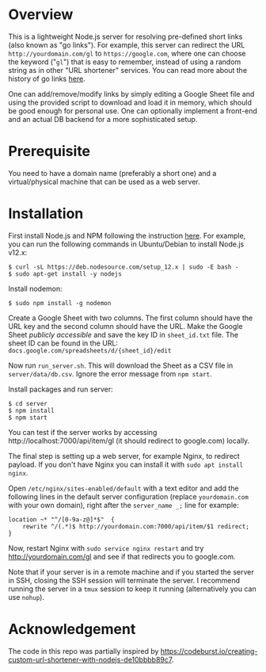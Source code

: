 # Overview

This is a lightweight Node.js server for resolving pre-defined short links (also known as "go links"). For example, this server can redirect the URL `http://yourdomain.com/gl` to `https://google.com`, where one can choose the keyword ("`gl`") that is easy to remember, instead of using a random string as in other "URL shortener" services. You can read more about the history of go links [here](https://medium.com/@golinks/the-full-history-of-go-links-and-the-golink-system-cbc6d2c8bb3).

One can add/remove/modify links by simply editing a Google Sheet file and using the provided script to download and load it in memory, which should be good enough for personal use. One can optionally implement a front-end and an actual DB backend for a more sophisticated setup.

# Prerequisite

You need to have a domain name (preferably a short one) and a virtual/physical machine that can be used as a web server.

# Installation

First install Node.js and NPM following the instruction [here](https://github.com/nodesource/distributions/blob/master/README.md).
For example, you can run the following commands in Ubuntu/Debian to install Node.js v12.x:
```
$ curl -sL https://deb.nodesource.com/setup_12.x | sudo -E bash -
$ sudo apt-get install -y nodejs
```

Install nodemon:
```
$ sudo npm install -g nodemon
```

Create a Google Sheet with two columns. The first column should have the URL key and the second column should have the URL.
Make the Google Sheet *publicly accessible* and save the key ID in `sheet_id.txt` file. The sheet ID can be found in the URL: `docs.google.com/spreadsheets/d/{sheet_id}/edit`

Now run `run_server.sh`. This will download the Sheet as a CSV file in `server/data/db.csv`. Ignore the error message from `npm start`.

Install packages and run server:
```
$ cd server
$ npm install
$ npm start
```

You can test if the server works by accessing http://localhost:7000/api/item/gl (it should redirect to google.com) locally.

The final step is setting up a web server, for example Nginx, to redirect payload. If you don't have Nginx you can install it with `sudo apt install nginx`.

Open `/etc/nginx/sites-enabled/default` with a text editor and add the following lines
in the default server configuration (replace `yourdomain.com` with your own domain),
right after the `server_name _;` line for example:
```
location ~* "^/[0-9a-z@]*$"  {
    rewrite ^/(.*)$ http://yourdomain.com:7000/api/item/$1 redirect;
}
```

Now, restart Nginx with `sudo service nginx restart` and try http://yourdomain.com/gl and see if that redirects you to google.com.

Note that if your server is in a remote machine and if you started the server in SSH, closing the SSH session will terminate the server. I recommend running the server in a `tmux` session to keep it running (alternatively you can use `nohup`).

# Acknowledgement

The code in this repo was partially inspired by https://codeburst.io/creating-custom-url-shortener-with-nodejs-de10bbbb89c7.
